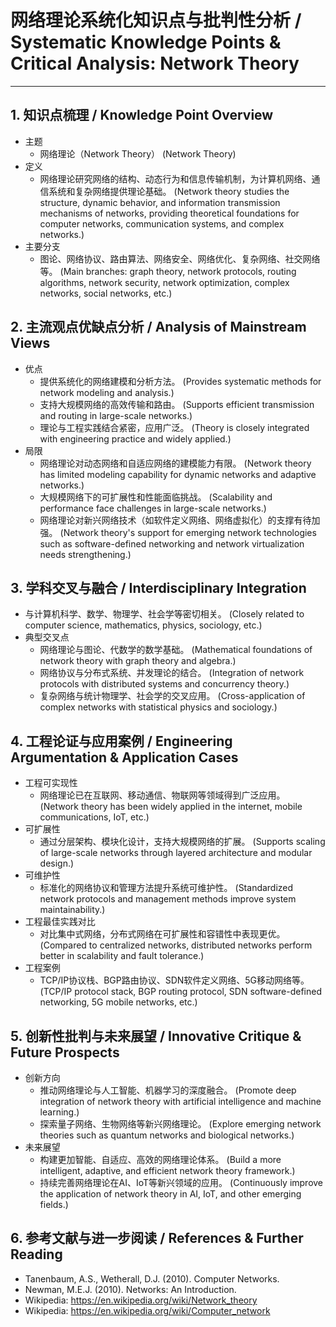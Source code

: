 # 网络理论系统化知识点与批判性分析 / Systematic Knowledge Points & Critical Analysis: Network Theory

---

## 1. 知识点梳理 / Knowledge Point Overview

- 主题
  - 网络理论（Network Theory）
      (Network Theory)
- 定义
  - 网络理论研究网络的结构、动态行为和信息传输机制，为计算机网络、通信系统和复杂网络提供理论基础。
      (Network theory studies the structure, dynamic behavior, and information transmission mechanisms of networks, providing theoretical foundations for computer networks, communication systems, and complex networks.)
- 主要分支
  - 图论、网络协议、路由算法、网络安全、网络优化、复杂网络、社交网络等。
      (Main branches: graph theory, network protocols, routing algorithms, network security, network optimization, complex networks, social networks, etc.)

## 2. 主流观点优缺点分析 / Analysis of Mainstream Views

- 优点
  - 提供系统化的网络建模和分析方法。
      (Provides systematic methods for network modeling and analysis.)
  - 支持大规模网络的高效传输和路由。
      (Supports efficient transmission and routing in large-scale networks.)
  - 理论与工程实践结合紧密，应用广泛。
      (Theory is closely integrated with engineering practice and widely applied.)
- 局限
  - 网络理论对动态网络和自适应网络的建模能力有限。
      (Network theory has limited modeling capability for dynamic networks and adaptive networks.)
  - 大规模网络下的可扩展性和性能面临挑战。
      (Scalability and performance face challenges in large-scale networks.)
  - 网络理论对新兴网络技术（如软件定义网络、网络虚拟化）的支撑有待加强。
      (Network theory's support for emerging network technologies such as software-defined networking and network virtualization needs strengthening.)

## 3. 学科交叉与融合 / Interdisciplinary Integration

- 与计算机科学、数学、物理学、社会学等密切相关。
  (Closely related to computer science, mathematics, physics, sociology, etc.)
- 典型交叉点
  - 网络理论与图论、代数学的数学基础。
      (Mathematical foundations of network theory with graph theory and algebra.)
  - 网络协议与分布式系统、并发理论的结合。
      (Integration of network protocols with distributed systems and concurrency theory.)
  - 复杂网络与统计物理学、社会学的交叉应用。
      (Cross-application of complex networks with statistical physics and sociology.)

## 4. 工程论证与应用案例 / Engineering Argumentation & Application Cases

- 工程可实现性
  - 网络理论已在互联网、移动通信、物联网等领域得到广泛应用。
      (Network theory has been widely applied in the internet, mobile communications, IoT, etc.)
- 可扩展性
  - 通过分层架构、模块化设计，支持大规模网络的扩展。
      (Supports scaling of large-scale networks through layered architecture and modular design.)
- 可维护性
  - 标准化的网络协议和管理方法提升系统可维护性。
      (Standardized network protocols and management methods improve system maintainability.)
- 工程最佳实践对比
  - 对比集中式网络，分布式网络在可扩展性和容错性中表现更优。
      (Compared to centralized networks, distributed networks perform better in scalability and fault tolerance.)
- 工程案例
  - TCP/IP协议栈、BGP路由协议、SDN软件定义网络、5G移动网络等。
      (TCP/IP protocol stack, BGP routing protocol, SDN software-defined networking, 5G mobile networks, etc.)

## 5. 创新性批判与未来展望 / Innovative Critique & Future Prospects

- 创新方向
  - 推动网络理论与人工智能、机器学习的深度融合。
      (Promote deep integration of network theory with artificial intelligence and machine learning.)
  - 探索量子网络、生物网络等新兴网络理论。
      (Explore emerging network theories such as quantum networks and biological networks.)
- 未来展望
  - 构建更加智能、自适应、高效的网络理论体系。
      (Build a more intelligent, adaptive, and efficient network theory framework.)
  - 持续完善网络理论在AI、IoT等新兴领域的应用。
      (Continuously improve the application of network theory in AI, IoT, and other emerging fields.)

## 6. 参考文献与进一步阅读 / References & Further Reading

- Tanenbaum, A.S., Wetherall, D.J. (2010). Computer Networks.
- Newman, M.E.J. (2010). Networks: An Introduction.
- Wikipedia: <https://en.wikipedia.org/wiki/Network_theory>
- Wikipedia: <https://en.wikipedia.org/wiki/Computer_network>
